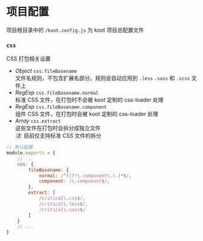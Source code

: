 # 项目配置

项目根目录中的 `/koot.config.js` 为 koot 项目总配置文件

### `css`

CSS 打包相关设置

- _Object_ `css.fileBasename`
<br>文件名规则，不包含扩展名部分。规则会自动应用到 `.less` `.sass` 和 `.scss` 文件上
- _RegExp_ `css.fileBasename.normal`
<br>标准 CSS 文件，在打包时不会被 koot 定制的 css-loader 处理
- _RegExp_ `css.fileBasename.component`
<br>组件 CSS 文件，在打包时会被 koot 定制的 css-loader 处理
- _Array_ `css.extract`
<br>这些文件在打包时会拆分成独立文件
<br>_注_: 目前仅支持标准 CSS 文件的拆分

```javascript
// 默认配置
module.exports = {
    // ...
    css: {
        fileBasename: {
            normal: /^((?!\.component\.).)*$/,
            component: /\.component$/,
        },
        extract: [
            /critical\.css$/,
            /critical\.less$/,
            /critical\.sass$/
        ]
    }
    // ...
}
```
